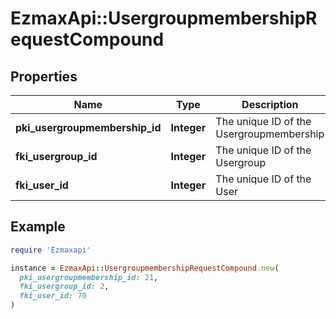 # EzmaxApi::UsergroupmembershipRequestCompound

## Properties

| Name | Type | Description | Notes |
| ---- | ---- | ----------- | ----- |
| **pki_usergroupmembership_id** | **Integer** | The unique ID of the Usergroupmembership | [optional] |
| **fki_usergroup_id** | **Integer** | The unique ID of the Usergroup |  |
| **fki_user_id** | **Integer** | The unique ID of the User |  |

## Example

```ruby
require 'Ezmaxapi'

instance = EzmaxApi::UsergroupmembershipRequestCompound.new(
  pki_usergroupmembership_id: 21,
  fki_usergroup_id: 2,
  fki_user_id: 70
)
```

